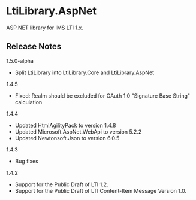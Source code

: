 LtiLibrary.AspNet
=================

ASP.NET library for IMS LTI 1.x.

## Release Notes

1.5.0-alpha
- Split LtiLibrary into LtiLibrary.Core and LtiLibrary.AspNet

1.4.5
- Fixed: Realm should be excluded for OAuth 1.0 "Signature Base String" calculation

1.4.4
- Updated HtmlAgilityPack to version 1.4.8
- Updated Microsoft.AspNet.WebApi to version 5.2.2
- Updated Newtonsoft.Json to version 6.0.5

1.4.3
- Bug fixes

1.4.2
- Support for the Public Draft of LTI 1.2.
- Support for the Public Draft of LTI Content-Item Message Version 1.0.